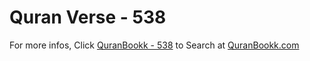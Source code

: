 # Quran Verse - 538 

For more infos, Click [QuranBookk - 538](https://www.quranbookk.com/quran/search?q=538) to Search at [QuranBookk.com](http://quranbookk.com/)